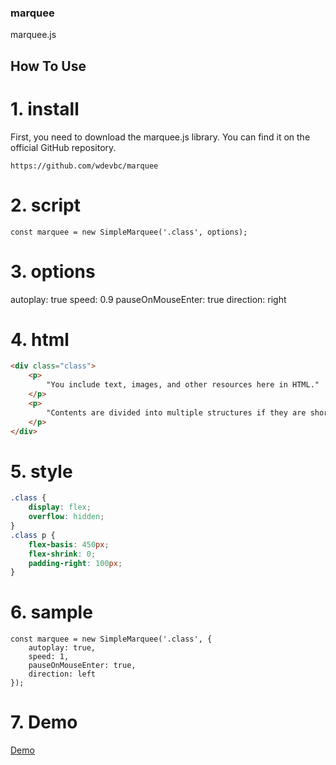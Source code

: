 ### marquee
marquee.js

## How To Use

# 1. install
First, you need to download the marquee.js library. You can find it on the official GitHub repository.

`https://github.com/wdevbc/marquee`

# 2. script
```script
const marquee = new SimpleMarquee('.class', options);
```

# 3. options
autoplay: true
speed: 0.9
pauseOnMouseEnter: true
direction: right

# 4. html
```html
<div class="class">
    <p>
        "You include text, images, and other resources here in HTML."
    </p>
    <p>
        "Contents are divided into multiple structures if they are short in length."
    </p>
</div>
```

# 5. style
```css
.class {
    display: flex;
    overflow: hidden;
}
.class p {
    flex-basis: 450px;
    flex-shrink: 0;
    padding-right: 100px;
}
```

# 6. sample
```sample code
const marquee = new SimpleMarquee('.class', {
    autoplay: true,
    speed: 1,
    pauseOnMouseEnter: true,
    direction: left
});
```

# 7. Demo

[Demo](https://git.wdev.kr/javascript/dev/marquee/marquee.html)